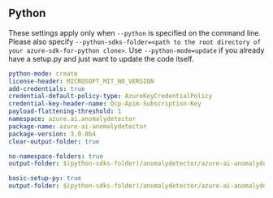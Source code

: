 ## Python

These settings apply only when `--python` is specified on the command line.
Please also specify `--python-sdks-folder=<path to the root directory of your azure-sdk-for-python clone>`.
Use `--python-mode=update` if you already have a setup.py and just want to update the code itself.

```yaml $(python)
python-mode: create
license-header: MICROSOFT_MIT_NO_VERSION
add-credentials: true
credential-default-policy-type: AzureKeyCredentialPolicy
credential-key-header-name: Ocp-Apim-Subscription-Key
payload-flattening-threshold: 1
namespace: azure.ai.anomalydetector
package-name: azure-ai-anomalydetector
package-version: 3.0.0b4
clear-output-folder: true
```

```yaml $(python) && $(python-mode) == 'update'
no-namespace-folders: true
output-folder: $(python-sdks-folder)/anomalydetector/azure-ai-anomalydetector/azure/ai/anomalydetector
```

```yaml $(python) && $(python-mode) == 'create'
basic-setup-py: true
output-folder: $(python-sdks-folder)/anomalydetector/azure-ai-anomalydetector
```

